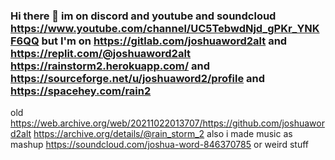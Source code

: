 ### Hi there 👋 im on discord and youtube and soundcloud https://www.youtube.com/channel/UC5TebwdNjd_gPKr_YNKF6QQ but I'm on https://gitlab.com/joshuaword2alt and https://replit.com/@joshuaword2alt https://rainstorm2.herokuapp.com/ and https://sourceforge.net/u/joshuaword2/profile and https://spacehey.com/rain2
old https://web.archive.org/web/20211022013707/https://github.com/joshuaword2alt https://archive.org/details/@rain_storm_2 also i made music as mashup https://soundcloud.com/joshua-word-846370785 or weird stuff
<!--
**joshuaword2alt/joshuaword2alt** is a ✨ _special_ ✨ repository because its `README.md` (this file) appears on your GitHub profile.

Here are some ideas to get you started: I WILL POST ON MY ALT THERES A STORIES IN WEB VERSION CHECK OUT


- my first start my first start its when i have an account i got flagged so i decided i have an alt so i will never do that again so here i found that - https://www.a1k0n.net/2011/07/20/donut-math.html and its cool then i found this in video https://youtu.be/SHhoFsgaWjA and check it out on archived-picture channel in discord also when it happend i stard it so the end and also i have this now https://desktop.github.com/ happy. fork
https://gitlab.com/joshuaword2alt
https://ffmpeg.org/pipermail/ffmpeg-user/2011-October/002877.html
https://www.image-line.com/fl-studio-learning/fl-studio-online-manual/html/plugins/ZGameEditor%20Visualizer.htm
https://avatars.githubusercontent.com/u/83602259?s=400&u=9f17ee2d5a87b43441d7563ef8765c409e3a7a28&v=4
https://gitter.im/websocat/Lobby
https://www.cubic.org/player/doc/
websdr.ewi.utwente.nl:8901
http://www.windows93.net/
https://www.virtualbox.org/
https://www.vmware.com/
https://youtube.com/channel/UCGJzLXjV8uiEjroVFK-Kt-Q
https://youtube.com/c/SiamAlamOfficial
https://reaperblog.net/2020/11/ffmpeg-for-reaper-users/
https://www.reaper.fm/
https://download.lenovo.com/bsco/index.html
https://www.heroku.com/java
https://rarevision.com/vhs-camcorder-app/
https://youtu.be/EYLtIrQRWoQ
https://archive.org/details/win98se_201607
https://winworldpc.com/product/windows-98/98-second-edition

https://customerconnect.vmware.com/manage-user-profile/personal

https://www.virtualbox.org/prefs

tags : A S H E S T I C retro vaporwave 80's lo-fi clouds vhs 98
spacehey tags






